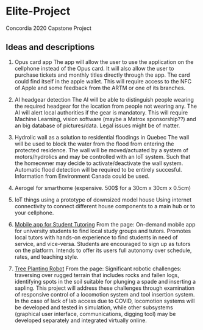 # Elite-Project
Concordia 2020 Capstone Project

## Ideas and descriptions
1. Opus card app
  The app will allow the user to use the application on the cellphone instead of the Opus card. It will also allow the user to purchase tickets and monthly titles directly through the app. The card could find itself in the apple wallet. This will require access to the NFC of Apple and some feedback from the ARTM or one of its branches.
  
2. AI headgear detection
  The AI will be able to distinguish people wearing the required headgear for the location from people not wearing any. The AI will alert local authorities if the gear is mandatory. This will require Machine Learning, vision software (maybe a Matrox sponsorship??) and an big database of pictures/data. Legal issues might be of matter.
  
3. Hydrolic wall as a solution to residential floodings in Quebec
  The wall will be used to block the water from the flood from entering the protected residence. The wall will be moved/actuated by a system of motors/hydrolics and may be controlled with an IoT system. Such that the homeowner may decide to activate/deactivate the wall system. Automatic flood detection will be required to be entirely succesful. Information from Environment Canada could be used.
  
4. Aerogel for smarthome (expensive. 500$ for a 30cm x 30cm x 0.5cm)

5. IoT things using a prototype of downsized model house
  Using internet connectivity to connect different house components to a main hub or to your cellphone.

6. [Mobile app for Student Tutoring](https://users.encs.concordia.ca/~eceweb/capstone/projectshow.php?id=497)
  From the page: On-demand mobile app for university students to find local study groups and tutors. Promotes local tutors with hands-on experience to find students in need of service, and vice-versa. Students are encouraged to sign up as tutors on the platform. Intends to offer its users full autonomy over schedule, rates, and teaching style.
  
7. [Tree Planting Robot](https://users.encs.concordia.ca/~eceweb/capstone/projectshow.php?id=500)
  From the page: Significant robotic challenges: traversing over rugged terrain that includes rocks and fallen logs, identifying spots in the soil suitable for plunging a spade and inserting a sapling. This project will address these challenges through examination of responsive control of a locomotion system and tool insertion system. In the case of lack of lab access due to COVID, locomotion systems will be developed and tested in simulation, while other subsystems (graphical user interface, communications, digging tool) may be developed separately and integrated virtually online.
